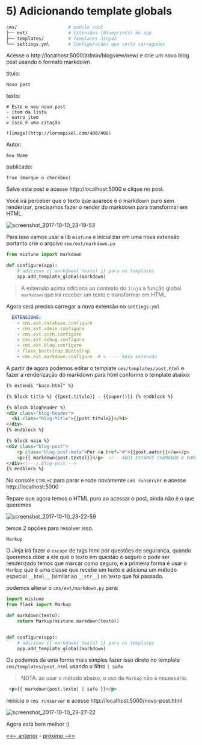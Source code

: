 # 5) Adicionando template globals

```bash
cms/                   # module root
├── ext/               # Extensões (Blueprints) do app
├── templates/         # Templates Jinja2
└── settings.yml       # Configurações que serão carregadas
```

Acesse o http://localhost:5000/admin/blogview/new/ e crie um novo blog post usando o formato markdown.


titulo:  
```
Novo post
```
texto:
```
# Este e meu novo post
- item da lista
- outro item
> isso é uma citação

![image](http://lorempixel.com/400/400)
```

Autor:
```
Seu Nome
``` 
publicado:
```
True (marque o checkbox)
```

Salve este post e acesse http://localhost:5000 e clique no post.

Você irá perceber que o texto que aparece é o markdown puro sem renderizar, precisamos fazer o render do markdown para transformar em HTML.

![screenshot_2017-10-10_23-19-53](https://user-images.githubusercontent.com/458654/31419311-89d9e1ee-ae11-11e7-9363-3d9a75f0f830.png)



Para isso vamos usar a lib `mistune` e inicializar em uma nova extensão portanto crie o arquivo `cms/ext/markdown.py`

```py
from mistune import markdown

def configure(app):
    # adiciona {{ markdown('texto) }} para os templates
    app.add_template_global(markdown)
```

> A extensão acima adiciona ao contexto do `Jinja` a função global `markdown` que irá receber um texto e transformar em HTML

Agora será preciso carregar a nova extensão no `settings.yml`


```yml
  EXTENSIONS:
    - cms.ext.database.configure
    - cms.ext.admin.configure
    - cms.ext.auth.configure
    - cms.ext.debug.configure
    - cms.ext.blog.configure
    - flask_bootstrap.Bootstrap
    - cms.ext.markdown.configure  # < ---- Nova extensão
```


A partir de agora podemos editar o template `cms/templates/post.html` e fazer a renderização do markdown para html conforme o template abaixo:

```html
{% extends "base.html" %}

{% block title %} {{post.titulo}} - {{super()}} {% endblock %}

{% block blogheader %}
<div class="blog-header">
  <h1 class="blog-title">{{post.titulo}}</h1>
</div>
{% endblock %}

{% block main %}
<div class="blog-post">
    <p class="blog-post-meta">Por <a href="#">{{post.autor}}</a></p>
    <p>{{ markdown(post.texto)}}</p>  <!-- AQUI ESTAMOS CHAMANDO A FUNCAO MARKDOWN -->
</div><!-- /.blog-post -->
{% endblock %}
```


No console `CTRL+C` para parar e rode novamente `cms runserver` e acesse http://localhost:5000

Repare que agora temos o HTML puro ao acessar o post, ainda não é o que queremos

![screenshot_2017-10-10_23-22-59](https://user-images.githubusercontent.com/458654/31419382-f7d8bdaa-ae11-11e7-93e0-3e64dd371af2.png)

temos 2 opções para resolver isso.

`Markup`

O Jinja irá fazer o `escape` de tags html por questões de segurança, quando queremos dizer a ele que o texto em questão é seguro e pode ser renderizado temos que marcar como seguro, e a primeira forma é usar o `Markup` que é uma classe que recebe um texto e adiciona um método especial `__html__` (similar ao `__str__`) ao texto que foi passado.

podemos alterar o `cms/ext/markdown.py` para:

```py
import mistune
from flask import Markup

def markdown(texto):
    return Markup(mistune.markdown(texto))


def configure(app):
    # adiciona {{ markdown('texto) }} para os templates
    app.add_template_global(markdown)
```

Ou podemos de uma forma mais simples fazer isso direto no template `cms/templates/post.html` usando o filtro `| safe`

> NOTA:  ao usar o método abaixo, o uso de `Markup` não é necessário.

```html
 <p>{{ markdown(post.texto) | safe }}</p>
```

reinicie o `cms runserver` e acesse http://localhost:5000/novo-post.html

![screenshot_2017-10-10_23-27-22](https://user-images.githubusercontent.com/458654/31419497-95be881a-ae12-11e7-90dd-a4d8dfcd406e.png)


Agora está bem melhor :) 

[<<-- anterior](../../../tree/cms_5_jinja/cms)  -  [próximo -->>](../../../tree/cms_6_static/cms)


